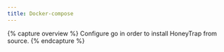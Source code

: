 ```yaml
---
title: Docker-compose
---
```


{% capture overview %}
Configure go in order to install HoneyTrap from source.
{% endcapture %}
